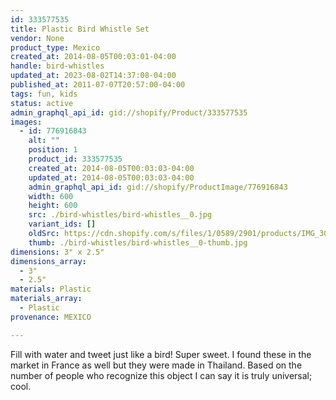 ```yaml
---
id: 333577535
title: Plastic Bird Whistle Set
vendor: None
product_type: Mexico
created_at: 2014-08-05T00:03:01-04:00
handle: bird-whistles
updated_at: 2023-08-02T14:37:08-04:00
published_at: 2011-07-07T20:57:00-04:00
tags: fun, kids
status: active
admin_graphql_api_id: gid://shopify/Product/333577535
images:
  - id: 776916843
    alt: ""
    position: 1
    product_id: 333577535
    created_at: 2014-08-05T00:03:03-04:00
    updated_at: 2014-08-05T00:03:03-04:00
    admin_graphql_api_id: gid://shopify/ProductImage/776916843
    width: 600
    height: 600
    src: ./bird-whistles/bird-whistles__0.jpg
    variant_ids: []
    oldSrc: https://cdn.shopify.com/s/files/1/0589/2901/products/IMG_3093.jpeg?v=1407211383
    thumb: ./bird-whistles/bird-whistles__0-thumb.jpg
dimensions: 3" x 2.5"
dimensions_array:
  - 3"
  - 2.5"
materials: Plastic
materials_array:
  - Plastic
provenance: MEXICO

---
```


Fill with water and tweet just like a bird! Super sweet. I found these in the market in France as well but they were made in Thailand. Based on the number of people who recognize this object I can say it is truly universal; cool.